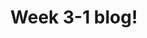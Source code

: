 ---
title: Week 3-1 blog!
published_at: 2025-03-06
snippet: Fifth class blog. 
disable_html_sanitization: true
allow_math: true
---